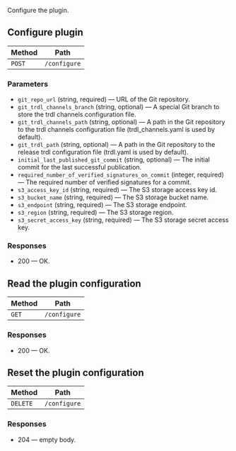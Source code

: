 Configure the plugin.

## Configure plugin


| Method | Path |
|--------|------|
| `POST` | `/configure` |

### Parameters

* `git_repo_url` (string, required) — URL of the Git repository.
* `git_trdl_channels_branch` (string, optional) — A special Git branch to store the trdl channels configuration file.
* `git_trdl_channels_path` (string, optional) — A path in the Git repository to the trdl channels configuration file (trdl_channels.yaml is used by default).
* `git_trdl_path` (string, optional) — A path in the Git repository to the release trdl configuration file (trdl.yaml is used by default).
* `initial_last_published_git_commit` (string, optional) — The initial commit for the last successful publication.
* `required_number_of_verified_signatures_on_commit` (integer, required) — The required number of verified signatures for a commit.
* `s3_access_key_id` (string, required) — The S3 storage access key id.
* `s3_bucket_name` (string, required) — The S3 storage bucket name.
* `s3_endpoint` (string, required) — The S3 storage endpoint.
* `s3_region` (string, required) — The S3 storage region.
* `s3_secret_access_key` (string, required) — The S3 storage secret access key.

### Responses

* 200 — OK. 


## Read the plugin configuration


| Method | Path |
|--------|------|
| `GET` | `/configure` |


### Responses

* 200 — OK. 


## Reset the plugin configuration


| Method | Path |
|--------|------|
| `DELETE` | `/configure` |


### Responses

* 204 — empty body.
